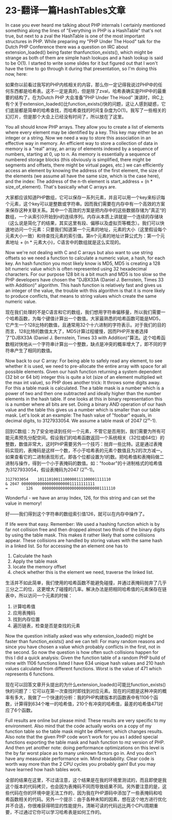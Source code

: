 # 23-翻译一篇HashTables文章
In case you ever heard me talking about PHP internals I certainly mentioned something along the lines of "Everything in PHP is a HashTable" that's not true, but next to a zval the HashTable is one of the most important structures in PHP. While preparing my "PHP Under The Hood" talk for the Dutch PHP Conference there was a question on IRC about extension_loaded() being faster thanfunction_exists(), which might be strange as both of them are simple hash lookups and a hash lookup is said to be O(1). I started to write some slides for it but figured out that I won't have the time to go through it during that presentation, so I'm doing this now, here:

如果你以前看过我写的PHP内核相关的内容，那么你一定记得我说过PHP中的任何东西都是哈希表。这不一定是真的，但是除了zval，哈希表确实是PHP中的最重要的结构了。在为Dutch PHP 大会准备"PHP Under The Hood" 演讲时，IRC上有个关于extension_loaded()比function_exists()快的问题，这让人感到疑惑，它们底层都是简单的哈希查找，而哈希查找的时间复杂度为O(1)。我写了一些相关的幻灯片，但是那个大会上已经没有时间了，所以放在了这里。

You all should know PHP arrays. They allow you to create a list of elements where every element may be identified by a key. This key may either be an integer or a string. Now we need a way to store this association in an effective way in memory. An efficient way to store a collection of data in memory is a "real" array, an array of elements indexed by a sequence of numbers, starting at 0, up to n. As memory is essentially a sequence of numbered storage blocks (this obviously is simplified, there might be segments and offsets, there might be virtual pages, etc.) we can efficiently access an element by knowing the address of the first element, the size of the elements (we assume all have the same size, which is the case here), and the index: The address of the n-th element is start_address + (n * size_of_element). That's basically what C arrays are.

大家都应该知道PHP数组，它可以保存一系列元素，并且可以用一个key来标识每个元素，这个key可以是整数或字符串。因而我们需要在内存中有一个高效的方案来保存这种关联关系。其中一个高效的方案是把内存中的这些数据存储为”真正“的数组，一个从索引0开始到n的连续序列。内存从本质上讲就是一个连续的存储块（这么说是简化了的结果，其实这里有段、偏移以及虚拟页等概念）。我们可以快速地访问一个元素：只要我们知道第一个元素的地址，元素的大小（这里假设每个元素大小一致）和待查找元素的索引值。第n个元素的地址计算公式为：第一个元素地址 + (n * 元素大小)，C语言中的数组就是这么实现的。

Now we're not dealing with C and C arrays but also want to use string offsets so we need a function to calculate a numeric value, a hash, for each key. An hash function you most likely know is MD5, MD5 is creating a 128 bit numeric value which is often represented using 32 hexadecimal characters. For our purpose 128 bit is a bit much and MD5 is too slow so the PHP developers have chosen the "DJBX33A (Daniel J. Bernstein, Times 33 with Addition)" algorithm. This hash function is relatively fast and gives us an integer of the value, the trouble with this algorithm is that it is more likely to produce conflicts, that means to string values which create the same numeric value.

现在我们处理的不是C语言和它的数组，我们想用字符串偏移量，所以我们需要一个哈希函数，为每个键值计算出一个数值。大家最熟悉的哈希函数可能是MD5，它产生一个128比特的数值，且通常用32个十六进制的字符表示。对于我们的目的而言，128比特的数值太大了，MD5计算过程缓慢，因而PHP开发者选择了"DJBX33A (Daniel J. Bernstein, Times 33 with Addition)"算法。这个哈希函数相对快地从一个字符串计算出一个整数，缺点是冲突的概率增大了，即不同的字符串产生了相同的数值。

Now back to our C array: For being able to safely read any element, to see whether it is used, we need to pre-allocate the entire array with space for all possible elements. Given our hash function returning a system dependent (32 bit or 64 bit) integer this is quite a lot (size of an element multiplied wit the max int value), so PHP does another trick: It throws some digits away. For this a table mask is calculated. The a table mask is a number which is a power of two and then one subtracted and ideally higher than the number elements in the hash table. If one looks at this in binary representation this is a number where all bits are set. Doing a binary AND operation of our hash value and the table this gives us a number which is smaller than our table mask. Let's look at an example: The hash value of "foobar" equals, in decimal digits, to 3127933054. We assume a table mask of 2047 (2¹¹-1).

回到C数组：为了安全地读到任何一个元素，不管它是否用到，我们需要为所有可能元素预先分配空间。假设我们的哈希函数返回一个系统相关（32位或64位）的整数，数值非常大，这时PHP需要另外一个技巧：抛弃一些比特。这是通过表掩码实现的，表掩码是这样一个数，不小于哈希表的元素个数值且为2的次方减一。如果查看它的二进制表现形式，即各个位都设置为1的数。把哈希值和表掩码做二进制与操作，得到一个小于表掩码的数值。如："foobar"的十进制格式的哈希值为3127933054，假设表掩码为2047 (2¹¹-1)。

    3127933054    10111010011100000111100001111110
    & 2047 00000000000000000000011111111111
    =        126    00000000000000000000000001111110

Wonderful - we have an array Index, 126, for this string and can set the value in memory!

好——我们得到这个字符串的数组索引值126，就可以在内存中操作了。

If life were that easy. Remember: We used a hashing function which is by far not collision free and then dropped almost two thirds of the binary digits by using the table mask. This makes it rather likely that some collisions appear. These collisions are handled by storing values with the same hash in a linked list. So for accessing the an element one has to

1. Calculate the hash
2. Apply the table mask
3. locate the memory offset
4. check whether this is the element we need, traverse the linked list.

生活并不如此简单，我们使用的哈希函数不能避免碰撞，并通过表掩码抛弃了几乎三分之二的位，这更增大了碰撞的几率。解决办法是把相同哈希值的元素保存在链表中，所以访问一个元素的时候：

1. 计算哈希值
2. 应用表掩码
3. 找到内存位置
4. 遍历链表，检查是否是查找的元素

Now the question initially asked was why extension_loaded() might be faster than function_exists() and we can tell: For many random reasons and since you have chosen a value which probably conflicts in the first, not in the second. So now the question is how often such collisions happen for this I did a quick analysis: Given the function table of a random PHP build of mine with 1106 functions listed I have 634 unique hash values and 210 hash values calculated from different functions. Worst is the value of 471 which represents 6 functions.

现在可以回答文章开头提出的为什么extension_loaded()可能比function_exists() 快的问题了：它可以在第一次查找时即找到对应元素。现在的问题是这种冲突的概率有多大，我做了一个快速的分析：我的PHP构建版本的函数表中有1106个函数，计算得到634个唯一的哈希值，210个有冲突的哈希值，最差的哈希值471对应了6个函数。

Full results are online but please mind: These results are very specific to my environment. Also mind that the code actually works on a copy of my function table so the table mask might be different, which changes results. Also note that the given PHP code won't work for you as I added special functions exporting the table mask and hash function to mz version of PHP. And then yet another note: doing performance optimizations on this level is the by far worst place as to many unknown factors go in. And you don't have any measurable performance win. Mind readability. Clear code is worth way more than the 2 CPU cycles you probably gain! But you may have learned how hash tables work.

全部的结果在这里，不过请注意，这个结果是在我的环境里测试的，而且即使是我这个版本的代码拷贝，也会因为表掩码不同而导致结果不同。另外要注意的是，这些代码在你的环境中是无法工作的，因为我在PHP源码中添加了一些表掩码和哈希函数相关的代码。另外一个提示：由于各种未知的因素，想在这个地方进行优化并不合适，你很难获得明显的性能提升。清晰可读的代码远比两个CPU周期重要，不过通过它你可以学习哈希表是如何工作的。
